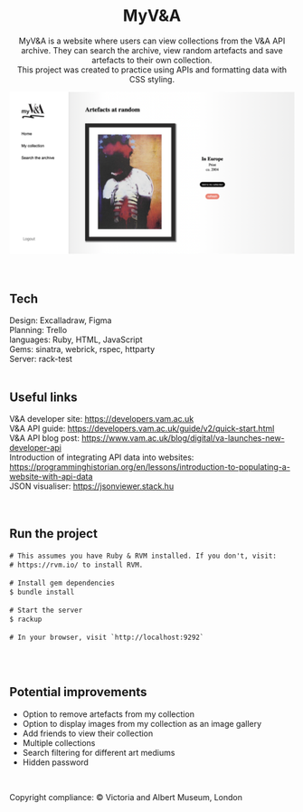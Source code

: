 <div align="center">
  <h1 align="center">MyV&A</h1>
  <p>MyV&A is a website where users can view collections from the V&A API archive. They can    search the archive, view random artefacts and save artefacts to their own collection.<br/>This project was created to practice using APIs and formatting data with CSS styling.</p>

  <img src="https://github.com/annamaggg/VAM_API_display/blob/main/public/Site-screenshot.png" width="861" alt="img"/>
</div>
<br/>
<br/>

## Tech

Design: Excalladraw, Figma<br/>
Planning: Trello<br/>
languages: Ruby, HTML, JavaScript<br/>
Gems: sinatra, webrick, rspec, httparty<br/>
Server: rack-test
<br/>
<br/>

## Useful links

V&A developer site: https://developers.vam.ac.uk <br>
V&A API guide: https://developers.vam.ac.uk/guide/v2/quick-start.html <br>
V&A API blog post: https://www.vam.ac.uk/blog/digital/va-launches-new-developer-api <br>
Introduction of integrating API data into websites: https://programminghistorian.org/en/lessons/introduction-to-populating-a-website-with-api-data <br>
JSON visualiser: https://jsonviewer.stack.hu <br>
<br/>
<br/>

## Run the project

```shell
# This assumes you have Ruby & RVM installed. If you don't, visit:
# https://rvm.io/ to install RVM.

# Install gem dependencies 
$ bundle install

# Start the server
$ rackup

# In your browser, visit `http://localhost:9292` 
```
<br/>
<br/>

## Potential improvements

- Option to remove artefacts from my collection
- Option to display images from my collection as an image gallery
- Add friends to view their collection
- Multiple collections
- Search filtering for different art mediums
- Hidden password

<br/>

Copyright compliance:
© Victoria and Albert Museum, London
